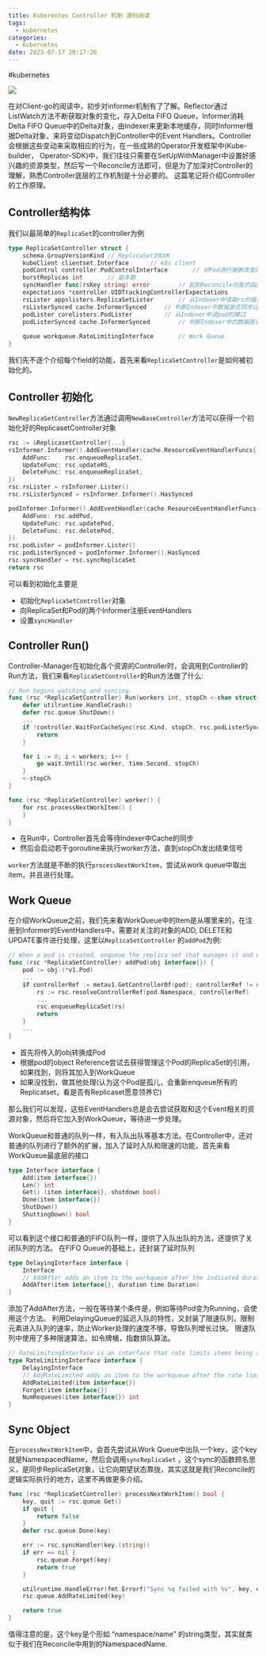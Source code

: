 ```yaml
---
title: Kuberentes Controller 机制 源码阅读
tags:
  - kubernetes
categories:
  - Kubernetes
date: 2023-07-17 20:17:26
---
```

#kubernetes 

![](img/结构.png
)

在对Client-go的阅读中，初步对informer机制有了了解。Reflector通过ListWatch方法不断获取对象的变化，存入Delta FIFO Queue，Informer消耗Delta FIFO Queue中的Delta对象，由Indexer来更新本地缓存，同时Informer根据Delta对象，来将变动Dispatch到Controller中的Event Handlers。Controller会根据这些变动来采取相应的行为，在一些成熟的Operator开发框架中(Kube-builder， Operator-SDK)中，我们往往只需要在SetUpWithManager中设置好感兴趣的资源类型，然后写一个Reconcile方法即可，但是为了加深对Controller的理解，熟悉Controller底层的工作机制是十分必要的。
这篇笔记将介绍Controller的工作原理。

## Controller结构体
我们以最简单的`ReplicaSet`的controller为例
``` go
type ReplicaSetController struct {
	schema.GroupVersionKind	// ReplicaSet的GVK   
	kubeClient clientset.Interface		// k8s client
	podControl controller.PodControlInterface		// 对Pod进行增删改查的封装
	burstReplicas int		// 副本数
	syncHandler func(rsKey string) error		// 起到Reconcile功能的函数，放在这里是方便进行test
	expectations *controller.UIDTrackingControllerExpectations
	rsLister appslisters.ReplicaSetLister		// 从Indexer中读取rs的接口
	rsListerSynced cache.InformerSynced		// 判断Indexer中数据是否同步过
	podLister corelisters.PodLister			// 从Indexer中读pod的接口
	podListerSynced cache.InformerSynced		// 判断Indexer中的数据是否同步过
	
	queue workqueue.RateLimitingInterface		// Work Queue
}
```
我们先不逐个介绍每个field的功能，首先来看`ReplicaSetController`是如何被初始化的。


## Controller 初始化
`NewReplicaSetController`方法通过调用`NewBaseController`方法可以获得一个初始化好的ReplicasetController对象
``` go
rsc := &ReplicasetController{...}
rsInformer.Informer().AddEventHandler(cache.ResourceEventHandlerFuncs{
	AddFunc:    rsc.enqueueReplicaSet,
	UpdateFunc: rsc.updateRS,
	DeleteFunc: rsc.enqueueReplicaSet,
})
rsc.rsLister = rsInformer.Lister()
rsc.rsListerSynced = rsInformer.Informer().HasSynced

podInformer.Informer().AddEventHandler(cache.ResourceEventHandlerFuncs{
	AddFunc: rsc.addPod,
	UpdateFunc: rsc.updatePod,
	DeleteFunc: rsc.deletePod,
})
rsc.podLister = podInformer.Lister()
rsc.podListerSynced = podInformer.Informer().HasSynced
rsc.syncHandler = rsc.syncReplicaSet
return rsc
```

可以看到初始化主要是
- 初始化`ReplicaSetController`对象
- 向ReplicaSet和Pod的两个Informer注册EventHandlers
- 设置`syncHandler`


## Controller Run()
Controller-Manager在初始化各个资源的Controller时，会调用到Controller的Run方法，我们来看`ReplicaSetController`的Run方法做了什么:
``` go
// Run begins watching and syncing.
func (rsc *ReplicaSetController) Run(workers int, stopCh <-chan struct{}) {
	defer utilruntime.HandleCrash()
	defer rsc.queue.ShutDown()
	...
	if !controller.WaitForCacheSync(rsc.Kind, stopCh, rsc.podListerSynced, rsc.rsListerSynced) {
		return
	}

	for i := 0; i < workers; i++ {
		go wait.Until(rsc.worker, time.Second, stopCh)
	}
	<-stopCh
}

func (rsc *ReplicaSetController) worker() {
	for rsc.processNextWorkItem() {
	}
}
```

- 在Run中，Controller首先会等待Indexer中Cache的同步
- 然后会启动若干goroutine来执行worker方法，直到stopCh发出结束信号

`worker`方法就是不断的执行`processNextWorkItem`，尝试从work queue中取出item，并且进行处理。

## Work Queue 
在介绍WorkQueue之前，我们先来看WorkQueue中的Item是从哪里来的，在注册到Informer的EventHandlers中，需要对关注的对象的ADD, DELETE和UPDATE事件进行处理，这里以`ReplicaSetController` 的`addPod`为例:

``` go
// When a pod is created, enqueue the replica set that manages it and update its expectations.
func (rsc *ReplicaSetController) addPod(obj interface{}) {
	pod := obj.(*v1.Pod)
	...
	if controllerRef := metav1.GetControllerOf(pod); controllerRef != nil {
		rs := rsc.resolveControllerRef(pod.Namespace, controllerRef)
		...
		rsc.enqueueReplicaSet(rs)
		return	
	}
	...
}
```

- 首先将传入的obj转换成Pod
- 根据pod的object Reference尝试去获得管理这个Pod的ReplicaSet的引用，如果找到，则将其加入到WorkQueue
- 如果没找到，做其他处理(认为这个Pod是孤儿，会重新enqueue所有的Replicatset，看是否有Replicaset愿意领养它)

那么我们可以发现，这些EventHandlers总是会去尝试获取和这个Event相关的资源对象，然后将它加入到WorkQueue，等待进一步处理。

WorkQueue和普通的队列一样，有入队出队等基本方法。在Controller中，还对普通的队列进行了额外的扩展，加入了延时入队和限速的功能，首先来看WorkQueue最底层的接口
``` go
type Interface interface {
	Add(item interface{})
	Len() int
	Get() (item interface{}, shutdown bool)
	Done(item interface{})
	ShutDown()
	ShuttingDown() bool
}
```
可以看到这个接口和普通的FIFO队列一样，提供了入队出队的方法，还提供了关闭队列的方法。
在FIFO Queue的基础上，还封装了延时队列
``` go
type DelayingInterface interface {
	Interface
	// AddAfter adds an item to the workqueue after the indicated duration has passed
	AddAfter(item interface{}, duration time.Duration)
}
```
添加了AddAfter方法，一般在等待某个条件是，例如等待Pod变为Running，会使用这个方法。
利用DelayingQueue的延迟入队的特性，又封装了限速队列，限制元素进入队列的速率，防止Worker处理的速度不够，导致队列增长过快。 限速队列中使用了多种限速算法，如令牌桶，指数排队算法。
``` go
// RateLimitingInterface is an interface that rate limits items being added to the queue.
type RateLimitingInterface interface {
	DelayingInterface
	// AddRateLimited adds an item to the workqueue after the rate limiter says it's ok
	AddRateLimited(item interface{})
	Forget(item interface{})
	NumRequeues(item interface{}) int
}

```

## Sync Object
在`processNextWorkItem`中，会首先尝试从Work Queue中出队一个key，这个key就是NamespacedName，然后会调用`syncReplicaSet` ，这个sync的函数顾名思义，是同步ReplicaSet对象，让它向期望状态靠拢，其实这就是我们Reconcile的逻辑实际执行的地方，这里不再做更多介绍。

``` go
func (rsc *ReplicaSetController) processNextWorkItem() bool {
	key, quit := rsc.queue.Get()
	if quit {
		return false
	}
	defer rsc.queue.Done(key)

	err := rsc.syncHandler(key.(string))
	if err == nil {
		rsc.queue.Forget(key)
		return true
	}

	utilruntime.HandleError(fmt.Errorf("Sync %q failed with %v", key, err))
	rsc.queue.AddRateLimited(key)

	return true
}

```

值得注意的是，这个key是个形如 “namespace/name” 的string类型，其实就类似于我们在Reconcile中用到的NamespacedName.


